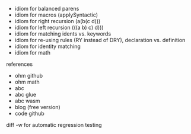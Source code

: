 - idiom for balanced parens
- idiom for macros (applySyntactic)
- idiom for right recursion (a(b(c d)))
- idiom for left recursion (((a b) c) d)))
- idiom for matching idents vs. keywords
- idiom for re-using rules (RY instead of DRY), declaration vs. definition
- idiom for identity matching
- idiom for math

references
- ohm github
- ohm math
- abc
- abc glue
- abc wasm
- blog (free version)
- code github

diff -w for automatic regression testing
